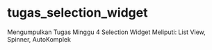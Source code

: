 # tugas_selection_widget
Mengumpulkan Tugas Minggu 4 Selection Widget Meliputi: List View, Spinner, AutoKomplek
